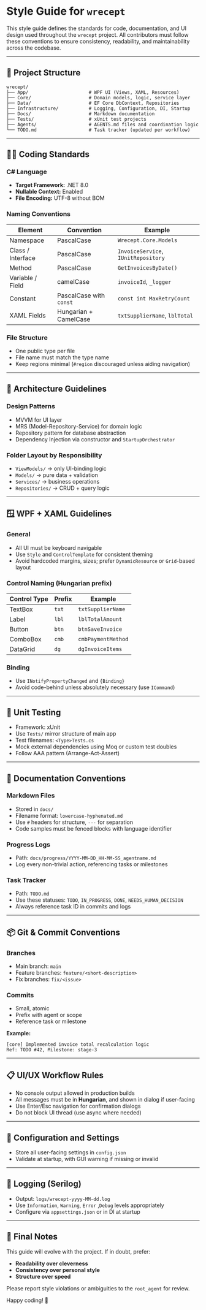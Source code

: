 ﻿# Style Guide for `wrecept`

This style guide defines the standards for code, documentation, and UI design used throughout the `wrecept` project.
All contributors must follow these conventions to ensure consistency, readability, and maintainability across the codebase.

---

## 📁 Project Structure

```
wrecept/
├── App/                      # WPF UI (Views, XAML, Resources)
├── Core/                     # Domain models, logic, service layer
├── Data/                     # EF Core DbContext, Repositories
├── Infrastructure/           # Logging, Configuration, DI, Startup
├── Docs/                     # Markdown documentation
├── Tests/                    # xUnit test projects
├── Agents/                   # AGENTS.md files and coordination logic
└── TODO.md                   # Task tracker (updated per workflow)
```

---

## 🧑‍💻 Coding Standards

### C# Language

* **Target Framework:** .NET 8.0
* **Nullable Context:** Enabled
* **File Encoding:** UTF-8 without BOM

### Naming Conventions

| Element           | Convention              | Example                             |
| ----------------- | ----------------------- | ----------------------------------- |
| Namespace         | PascalCase              | `Wrecept.Core.Models`               |
| Class / Interface | PascalCase              | `InvoiceService`, `IUnitRepository` |
| Method            | PascalCase              | `GetInvoicesByDate()`               |
| Variable / Field  | camelCase               | `invoiceId`, `_logger`              |
| Constant          | PascalCase with `const` | `const int MaxRetryCount`           |
| XAML Fields       | Hungarian + CamelCase   | `txtSupplierName`, `lblTotal`       |

### File Structure

* One public type per file
* File name must match the type name
* Keep regions minimal (`#region` discouraged unless aiding navigation)

---

## 📐 Architecture Guidelines

### Design Patterns

* MVVM for UI layer
* MRS (Model-Repository-Service) for domain logic
* Repository pattern for database abstraction
* Dependency Injection via constructor and `StartupOrchestrator`

### Folder Layout by Responsibility

* `ViewModels/` → only UI-binding logic
* `Models/` → pure data + validation
* `Services/` → business operations
* `Repositories/` → CRUD + query logic

---

## 🪟 WPF + XAML Guidelines

### General

* All UI must be keyboard navigable
* Use `Style` and `ControlTemplate` for consistent theming
* Avoid hardcoded margins, sizes; prefer `DynamicResource` or `Grid`-based layout

### Control Naming (Hungarian prefix)

| Control Type | Prefix | Example            |
| ------------ | ------ | ------------------ |
| TextBox      | `txt`  | `txtSupplierName`  |
| Label        | `lbl`  | `lblTotalAmount`   |
| Button       | `btn`  | `btnSaveInvoice`   |
| ComboBox     | `cmb`  | `cmbPaymentMethod` |
| DataGrid     | `dg`   | `dgInvoiceItems`   |

### Binding

* Use `INotifyPropertyChanged` and `{Binding}`
* Avoid code-behind unless absolutely necessary (use `ICommand`)

---

## 🧪 Unit Testing

* Framework: xUnit
* Use `Tests/` mirror structure of main app
* Test filenames: `<Type>Tests.cs`
* Mock external dependencies using Moq or custom test doubles
* Follow AAA pattern (Arrange-Act-Assert)

---

## 🧾 Documentation Conventions

### Markdown Files

* Stored in `docs/`
* Filename format: `lowercase-hyphenated.md`
* Use `#` headers for structure, `---` for separation
* Code samples must be fenced blocks with language identifier

### Progress Logs

* Path: `docs/progress/YYYY-MM-DD_HH-MM-SS_agentname.md`
* Log every non-trivial action, referencing tasks or milestones

### Task Tracker

* Path: `TODO.md`
* Use these statuses: `TODO`, `IN_PROGRESS`, `DONE`, `NEEDS_HUMAN_DECISION`
* Always reference task ID in commits and logs

---

## 📦 Git & Commit Conventions

### Branches

* Main branch: `main`
* Feature branches: `feature/<short-description>`
* Fix branches: `fix/<issue>`

### Commits

* Small, atomic
* Prefix with agent or scope
* Reference task or milestone

**Example:**

```
[core] Implemented invoice total recalculation logic
Ref: TODO #42, Milestone: stage-3
```

---

## 📋 UI/UX Workflow Rules

* No console output allowed in production builds
* All messages must be in **Hungarian**, and shown in dialog if user-facing
* Use Enter/Esc navigation for confirmation dialogs
* Do not block UI thread (use async where needed)

---

## 📎 Configuration and Settings

* Store all user-facing settings in `config.json`
* Validate at startup, with GUI warning if missing or invalid

---

## 📣 Logging (Serilog)

* Output: `logs/wrecept-yyyy-MM-dd.log`
* Use `Information`, `Warning`, `Error` ,`Debug` levels appropriately
* Configure via `appsettings.json` or in DI at startup

---

## 🧠 Final Notes

This guide will evolve with the project. If in doubt, prefer:

* **Readability over cleverness**
* **Consistency over personal style**
* **Structure over speed**

Please report style violations or ambiguities to the `root_agent` for review.

Happy coding! 🎯
